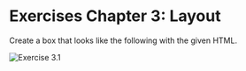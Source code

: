 # Exercises Chapter 3: Layout

Create a box that looks like the following with the given HTML.

![Exercise 3.1](../../assets/exercise3-1.png)


